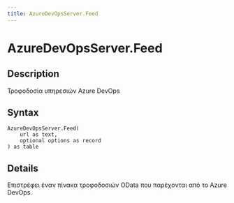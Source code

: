 ```yaml
---
title: AzureDevOpsServer.Feed
---
```


# AzureDevOpsServer.Feed


## Description

Τροφοδοσία υπηρεσιών Azure DevOps


## Syntax

```powerquery
AzureDevOpsServer.Feed(
    url as text,
    optional options as record
) as table
```


## Details

Επιστρέφει έναν πίνακα τροφοδοσιών OData που παρέχονται από το Azure DevOps.


